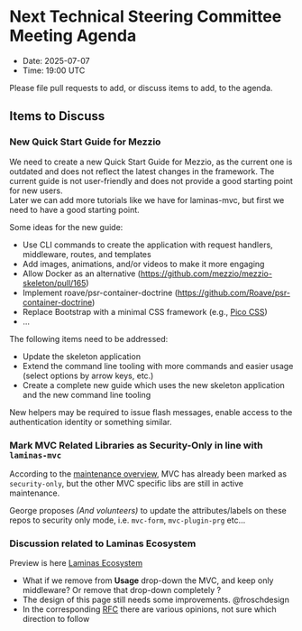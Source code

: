# Next Technical Steering Committee Meeting Agenda

- Date: 2025-07-07
- Time: 19:00 UTC

Please file pull requests to add, or discuss items to add, to the agenda.

## Items to Discuss

### New Quick Start Guide for Mezzio

We need to create a new Quick Start Guide for Mezzio, as the current one is outdated and does not reflect the latest changes in the framework.
The current guide is not user-friendly and does not provide a good starting point for new users.  
Later we can add more tutorials like we have for laminas-mvc, but first we need to have a good starting point.

Some ideas for the new guide:

- Use CLI commands to create the application with request handlers, middleware, routes, and templates
- Add images, animations, and/or videos to make it more engaging
- Allow Docker as an alternative (https://github.com/mezzio/mezzio-skeleton/pull/165)
- Implement roave/psr-container-doctrine (https://github.com/Roave/psr-container-doctrine)
- Replace Bootstrap with a minimal CSS framework (e.g., [Pico CSS](https://picocss.com))
- …

The following items need to be addressed:

- Update the skeleton application
- Extend the command line tooling with more commands and easier usage (select options by arrow keys, etc.)
- Create a complete new guide which uses the new skeleton application and the new command line tooling

New helpers may be required to issue flash messages, enable access to the authentication identity or something similar.

### Mark MVC Related Libraries as Security-Only in line with `laminas-mvc`

According to the [maintenance overview](https://getlaminas.org/packages-maintenance-status/), MVC has already been marked as `security-only`, but the other MVC specific libs are still in active maintenance.

George proposes _(And volunteers)_ to update the attributes/labels on these repos to security only mode, i.e. `mvc-form`, `mvc-plugin-prg` etc…

### Discussion related to Laminas Ecosystem 

Preview is here [Laminas Ecosystem](https://preview-1-hy2vwsq-2ja7ciew2nbkm.us-2.platformsh.site/ecosystem/)
- What if we remove from **Usage** drop-down the MVC, and keep only middleware? Or remove that drop-down completely ?
- The design of this page still needs some improvements. @froschdesign 
- In the corresponding [RFC](https://github.com/laminas/getlaminas.org/pull/226)  there are various opinions, not sure which direction to follow 

